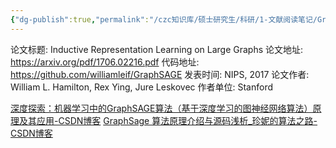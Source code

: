 ```yaml
---
{"dg-publish":true,"permalink":"/czc知识库/硕士研究生/科研/1-文献阅读笔记/GraphSAGE 图神经网络算法（GNN）/","dgPassFrontmatter":true,"created":"2024-08-01T21:33:41.064+08:00","updated":"2024-12-08T12:30:21.188+08:00"}
---
```



论文标题: Inductive Representation Learning on Large Graphs
论文地址: https://arxiv.org/pdf/1706.02216.pdf
代码地址: https://github.com/williamleif/GraphSAGE
发表时间: NIPS, 2017
论文作者: William L. Hamilton, Rex Ying, Jure Leskovec
作者单位: Stanford


[深度探索：机器学习中的GraphSAGE算法（基于深度学习的图神经网络算法）原理及其应用-CSDN博客](https://blog.csdn.net/qq_51320133/article/details/137788572)
[GraphSage 算法原理介绍与源码浅析\_珍妮的算法之路-CSDN博客](https://blog.csdn.net/eric_1993/article/details/120559421)

